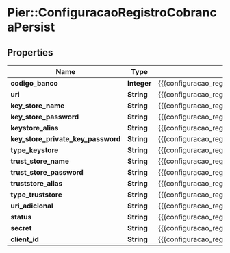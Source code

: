 # Pier::ConfiguracaoRegistroCobrancaPersist

## Properties
Name | Type | Description | Notes
------------ | ------------- | ------------- | -------------
**codigo_banco** | **Integer** | {{{configuracao_registro_cobranca_persist_codigo_banco_value}}} | 
**uri** | **String** | {{{configuracao_registro_cobranca_persist_uri_value}}} | [optional] 
**key_store_name** | **String** | {{{configuracao_registro_cobranca_persist_key_store_name_value}}} | [optional] 
**key_store_password** | **String** | {{{configuracao_registro_cobranca_persist_key_store_password_value}}} | [optional] 
**keystore_alias** | **String** | {{{configuracao_registro_cobranca_persist_keystore_alias_value}}} | [optional] 
**key_store_private_key_password** | **String** | {{{configuracao_registro_cobranca_persist_key_store_private_key_password_value}}} | [optional] 
**type_keystore** | **String** | {{{configuracao_registro_cobranca_persist_type_keystore_value}}} | [optional] 
**trust_store_name** | **String** | {{{configuracao_registro_cobranca_persist_trust_store_name_value}}} | [optional] 
**trust_store_password** | **String** | {{{configuracao_registro_cobranca_persist_trust_store_password_value}}} | [optional] 
**truststore_alias** | **String** | {{{configuracao_registro_cobranca_persist_truststore_alias_value}}} | [optional] 
**type_truststore** | **String** | {{{configuracao_registro_cobranca_persist_type_truststore_value}}} | [optional] 
**uri_adicional** | **String** | {{{configuracao_registro_cobranca_persist_uri_adicional_value}}} | [optional] 
**status** | **String** | {{{configuracao_registro_cobranca_persist_status_value}}} | 
**secret** | **String** | {{{configuracao_registro_cobranca_persist_secret_value}}} | [optional] 
**client_id** | **String** | {{{configuracao_registro_cobranca_persist_client_id_value}}} | [optional] 



